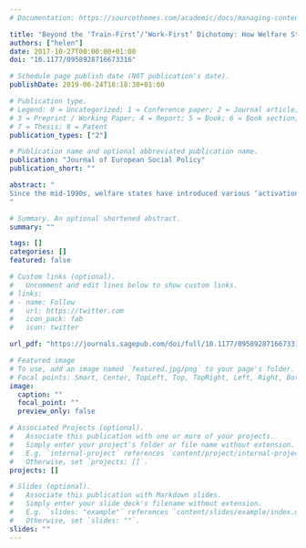 ```yaml
---
# Documentation: https://sourcethemes.com/academic/docs/managing-content/

title: "Beyond the ‘Train-First’/‘Work-First’ Dichotomy: How Welfare States Help or Hinder Maternal Employment"
authors: ["helen"]
date: 2017-10-27T00:00:00+01:00
doi: "10.1177/0958928716673316"

# Schedule page publish date (NOT publication's date).
publishDate: 2019-06-24T18:18:30+01:00

# Publication type.
# Legend: 0 = Uncategorized; 1 = Conference paper; 2 = Journal article;
# 3 = Preprint / Working Paper; 4 = Report; 5 = Book; 6 = Book section;
# 7 = Thesis; 8 = Patent
publication_types: ["2"]

# Publication name and optional abbreviated publication name.
publication: "Journal of European Social Policy"
publication_short: ""

abstract: "
Since the mid-1990s, welfare states have introduced various ‘activation’ policies designed to promote employment. Most typologies distinguish between a Nordic-style ‘train-first’ approach focused on developing jobseekers’ employability and an Anglo-Saxon ‘work-first’ approach that instead emphasises quick job (re-)entry. These typologies tell us what activation means for the unemployed (male) worker. However, by ignoring the family, they overlook what activation means for the (female) parent-worker with childcare responsibilities. To contribute to filling this gap, this article uses fuzzy-set ideal-type analysis to compare 22 countries representing five ‘worlds’ of welfare by how (de-)activating their labour market policies, parental leave provisions, childcare services and the scheduling of primary education are for lone mothers. It reveals that cross-national variations in support for maternal activation are not well captured by the Nordic-style ‘train-first’/Anglo-Saxon ‘work-first’ dichotomy. Hence, despite the greater attention to gender and ‘new social risks’ within comparative social policy scholarship in recent years, the activation literature remains gender-blind.
"

# Summary. An optional shortened abstract.
summary: ""

tags: []
categories: []
featured: false

# Custom links (optional).
#   Uncomment and edit lines below to show custom links.
# links:
# - name: Follow
#   url: https://twitter.com
#   icon_pack: fab
#   icon: twitter

url_pdf: "https://journals.sagepub.com/doi/full/10.1177/0958928716673316"

# Featured image
# To use, add an image named `featured.jpg/png` to your page's folder. 
# Focal points: Smart, Center, TopLeft, Top, TopRight, Left, Right, BottomLeft, Bottom, BottomRight.
image:
  caption: ""
  focal_point: ""
  preview_only: false

# Associated Projects (optional).
#   Associate this publication with one or more of your projects.
#   Simply enter your project's folder or file name without extension.
#   E.g. `internal-project` references `content/project/internal-project/index.md`.
#   Otherwise, set `projects: []`.
projects: []

# Slides (optional).
#   Associate this publication with Markdown slides.
#   Simply enter your slide deck's filename without extension.
#   E.g. `slides: "example"` references `content/slides/example/index.md`.
#   Otherwise, set `slides: ""`.
slides: ""
---
```

